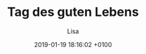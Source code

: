 ---
layout: post
author: "Lisa"
date:   2019-01-19 18:16:02 +0100
title:  "Tag des guten Lebens"
text: " "

imgMin: 

  - "https://raw.githubusercontent.com/Ebertplatz/images/master/19-01-2019-post-9/miniaturen/001.jpg"
  - "https://raw.githubusercontent.com/Ebertplatz/images/master/19-01-2019-post-9/miniaturen/002.jpg"
  - "https://raw.githubusercontent.com/Ebertplatz/images/master/19-01-2019-post-9/miniaturen/003.jpg"



imgOrig: 
  - "https://raw.githubusercontent.com/Ebertplatz/images/master/19-01-2019-post-9/originale/001.jpg"
  - "https://raw.githubusercontent.com/Ebertplatz/images/master/19-01-2019-post-9/originale/002.jpg"
  - "https://raw.githubusercontent.com/Ebertplatz/images/master/19-01-2019-post-9/originale/003.jpg"


---